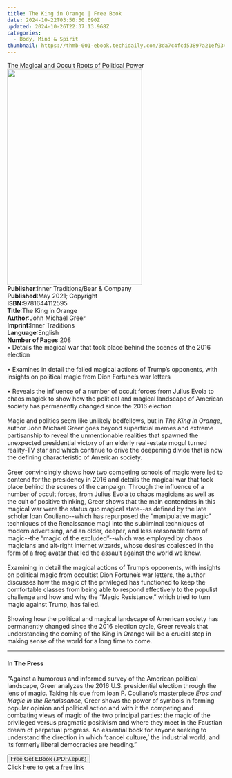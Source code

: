 ```yaml
---
title: The King in Orange | Free Book
date: 2024-10-22T03:50:30.690Z
updated: 2024-10-26T22:37:13.968Z
categories:
  - Body, Mind & Spirit
thumbnail: https://thmb-001-ebook.techidaily.com/3da7c4fcd53897a21ef93455c94d2e678cfcb6eb7986670f17bf6e8b6781504a.jpg
---
```

<main id="book-container">
  <div class="flex flex-col">
    <div class="book-brief flex-1 py-6 px-4 sm:p-6 md:py-10 md:px-8">
      <!-- brief-->
      <div class="book-brief-main">
        The Magical and Occult Roots of Political Power
      </div>
    </div>
    <div
      class="book-meta-info flex-1 grid gap-4 col-start-1 col-end-3 row-start-1 sm:mb-6 sm:grid-cols-4 lg:gap-6 lg:col-start-2 lg:row-end-6 lg:row-span-6 lg:mb-0"
    >
      <div
        class="book-meta-info-left place-content-center mt-4 p-4 text-sm leading-6 col-start-2 col-span-2 dark:text-slate-400"
      >
        <img
          class="w-full h-500 object-cover rounded-lg sm:h-255 sm:col-span-2 lg:col-span-full"
          src="https://img-001-ebook.techidaily.com/4598de63ce71839868d97e282692250c77010927fa57e831b211934ac17e8dc9.jpg"
          alt=""
          width="312"
          height="500"
        />
      </div>
      <div
        class="book-meta-info-right mt-2 col-start-1 row-start-2 col-span-3 self-center"
      >
        <!-- meta data  -->
        <div class="flex flex-col px-4 md:px-8">
          <div class="flex-1">
            <strong>Publisher</strong>:<span class="px-2"
              >Inner Traditions/Bear &amp; Company</span
            >
          </div>
          <div class="flex-1">
            <strong>Published</strong>:<span class="px-2"
              >May 2021; Copyright</span
            >
          </div>
          <div class="flex-1">
            <strong>ISBN</strong>:<span class="px-2">9781644112595</span>
          </div>
          <div class="flex-1">
            <strong>Title</strong>:<span class="px-2">The King in Orange</span>
          </div>
          <div class="flex-1">
            <strong>Author</strong>:<span class="px-2">John Michael Greer</span>
          </div>
          <div class="flex-1">
            <strong>Imprint</strong>:<span class="px-2">Inner Traditions</span>
          </div>
          <div class="flex-1">
            <strong>Language</strong>:<span class="px-2">English</span>
          </div>
          <div class="flex-1">
            <strong>Number of Pages</strong>:<span class="px-2">208</span>
          </div>
        </div>
      </div>
    </div>
    <div class="book-description flex-1 py-6 px-4 sm:p-6 md:py-10 md:px-8">
      <div class="book-description-main">
        <div accordion-content="" id="description">
          • Details the magical war that took place behind the scenes of the
          2016 election <br /><br />• Examines in detail the failed magical
          actions of Trump’s opponents, with insights on political magic from
          Dion Fortune’s war letters <br /><br />• Reveals the influence of a
          number of occult forces from Julius Evola to chaos magick to show how
          the political and magical landscape of American society has
          permanently changed since the 2016 election <br /><br />Magic and
          politics seem like unlikely bedfellows, but in
          <i>The King in Orange</i>, author John Michael Greer goes beyond
          superficial memes and extreme partisanship to reveal the unmentionable
          realities that spawned the unexpected presidential victory of an
          elderly real-estate mogul turned reality-TV star and which continue to
          drive the deepening divide that is now the defining characteristic of
          American society. <br /><br />Greer convincingly shows how two
          competing schools of magic were led to contend for the presidency in
          2016 and details the magical war that took place behind the scenes of
          the campaign. Through the influence of a number of occult forces, from
          Julius Evola to chaos magicians as well as the cult of positive
          thinking, Greer shows that the main contenders in this magical war
          were the status quo magical state--as defined by the late scholar Ioan
          Couliano--which has repurposed the “manipulative magic” techniques of
          the Renaissance magi into the subliminal techniques of modern
          advertising, and an older, deeper, and less reasonable form of
          magic--the “magic of the excluded”--which was employed by chaos
          magicians and alt-right internet wizards, whose desires coalesced in
          the form of a frog avatar that led the assault against the world we
          knew. <br /><br />Examining in detail the magical actions of Trump’s
          opponents, with insights on political magic from occultist Dion
          Fortune’s war letters, the author discusses how the magic of the
          privileged has functioned to keep the comfortable classes from being
          able to respond effectively to the populist challenge and how and why
          the “Magic Resistance,” which tried to turn magic against Trump, has
          failed. <br /><br />Showing how the political and magical landscape of
          American society has permanently changed since the 2016 election
          cycle, Greer reveals that understanding the coming of the King in
          Orange will be a crucial step in making sense of the world for a long
          time to come.
        </div>
        <div class="accordion-fader"></div>
      </div>
    </div>
    <div class="book-excerpts flex-1 py-6 px-4 sm:p-6 md:py-10 md:px-8">
      <!-- excerpts-->
      <div class="book-excerpts-main">
        <hr />
        <h4 class="placeholder placeholder-heading">
          <span>In The Press</span>
        </h4>
        <p>
          “Against a humorous and informed survey of the American political
          landscape, Greer analyzes the 2016 U.S. presidential election through
          the lens of magic. Taking his cue from Ioan P. Couliano’s
          masterpiece<i> Eros and Magic in the Renaissance</i>, Greer shows the
          power of symbols in forming popular opinion and political action and
          with it the competing and combating views of magic of the two
          principal parties: the magic of the privileged versus pragmatic
          positivism and where they meet in the Faustian dream of perpetual
          progress. An essential book for anyone seeking to understand the
          direction in which ‘cancel culture,’ the industrial world, and its
          formerly liberal democracies are heading.”
        </p>
      </div>
    </div>
    <div
      class="book-about-author flex-1 py-6 px-4 sm:p-6 md:py-10 md:px-8"
    ></div>
    <div class="book-free-get flex-1 py-6 px-4 sm:p-6 md:py-10 md:px-8">
      <button
        id="btn-free-get"
        class="bg-blue-500 hover:bg-blue-700 text-white font-bold py-2 px-4 rounded"
      >
        Free Get EBook (.PDF/.epub)
      </button>
      <div id="countdown-display" class="px-2 text-lg mt-2"></div>
      <a
        id="free-link"
        class="hidden bg-blue-500 hover:bg-blue-700 text-white font-bold py-2 px-4 rounded"
        href="https://www.ebooks.com/en-us/book/210133183/the-king-in-orange/john-michael-greer/"
        target="_blank"
        >Click here to get a free link</a
      >
    </div>
    <script>
      let countdownTime = 0;
      let countdownInterval = null;
      document
        .getElementById('btn-free-get')
        .addEventListener('click', startCountdown);
      function startCountdown() {
        countdownTime = new Date().getTime() + 60000 * 3;
        countdownInterval = setInterval(updateCountdown, 1000);
        document.getElementById('btn-free-get').disabled = true;
        document
          .getElementById('btn-free-get')
          .classList.add('bg-gray-500', 'cursor-not-allowed');
      }
      function updateCountdown() {
        let currentTime = new Date().getTime();
        let timeLeft = countdownTime - currentTime;
        let secondsLeft = Math.floor(timeLeft / 1000);
        document.getElementById('countdown-display').innerHTML =
          `Remaining time: ${secondsLeft} seconds.`;
        if (secondsLeft <= 0) {
          clearInterval(countdownInterval);
          document.getElementById('btn-free-get').classList.add('hidden');
          document.getElementById('free-link').classList.remove('hidden');
          document.getElementById('countdown-display').innerHTML = '';
        }
      }
    </script>
  </div>
</main>

<ins class="adsbygoogle"
      style="display:block"
      data-ad-client="ca-pub-7571918770474297"
      data-ad-slot="8358498916"
      data-ad-format="auto"
      data-full-width-responsive="true"></ins>
    